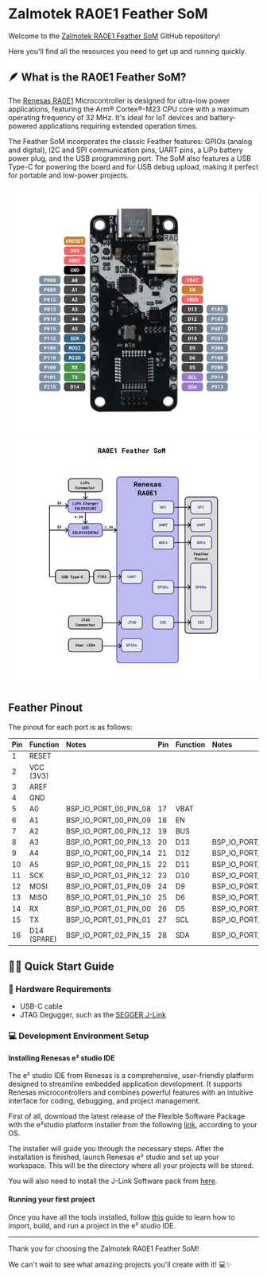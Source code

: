 # Zalmotek RA0E1 Feather SoM 

Welcome to the <a href="https://zalmotek.com/products/RA0E1-Feather-SoM/">Zalmotek RA0E1 Feather SoM</a> GitHub repository!

Here you'll find all the resources you need to get up and running quickly.

## 🪶 What is the RA0E1 Feather SoM?

The <a href="https://www.renesas.com/en/products/microcontrollers-microprocessors/ra-cortex-m-mcus/ra0e1-32mhz-arm-cortex-m23-entry-level-ultra-low-power-general-purpose-microcontroller">Renesas RA0E1</a> Microcontroller is designed for ultra-low power applications, featuring the Arm® Cortex®-M23 CPU core with a maximum operating frequency of 32 MHz. It's ideal for IoT devices and battery-powered applications requiring extended operation times.

The Feather SoM incorporates the classic Feather features: GPIOs (analog and digital), I2C and SPI communication pins, UART pins, a LiPo battery power plug, and the USB programming port. The SoM also features a USB Type-C for powering the board and for USB debug upload, making it perfect for portable and low-power projects.

<p align="center">
  <img src="images/Feather-RA0E1-pinout.png" height="500">
  <img src="images/Feather-RA0E1-BD.png" height="500">
</p>

## Feather Pinout

The pinout for each port is as follows:


| Pin | Function | Notes | Pin | Function | Notes |
| :-- | :-- | :-- | :-- | :-- | :-- |
| 1 | RESET |  |  |  |  |
| 2 | VCC (3V3) |  |  |  |  |
| 3 | AREF |  |  |  |  |
| 4 | GND |  |  |  |  |
| 5 | A0 | BSP_IO_PORT_00_PIN_08 | 17 | VBAT |  |
| 6 | A1 | BSP_IO_PORT_00_PIN_09 | 18 | EN |  |
| 7 | A2 | BSP_IO_PORT_00_PIN_12 | 19 | BUS |  |
| 8 | A3 | BSP_IO_PORT_00_PIN_13 | 20 | D13 | BSP_IO_PORT_01_PIN_02 |
| 9 | A4 | BSP_IO_PORT_00_PIN_14 | 21 | D12 | BSP_IO_PORT_01_PIN_03 |
| 10 | A5 | BSP_IO_PORT_00_PIN_15 | 22 | D11 | BSP_IO_PORT_04_PIN_07 |
| 11 | SCK | BSP_IO_PORT_01_PIN_12  | 23 | D10 | BSP_IO_PORT_02_PIN_01 |
| 12 | MOSI | BSP_IO_PORT_01_PIN_09 | 24 | D9 | BSP_IO_PORT_03_PIN_00 |
| 13 | MISO| BSP_IO_PORT_01_PIN_10 | 25 | D6 | BSP_IO_PORT_01_PIN_08 |
| 14 | RX | BSP_IO_PORT_01_PIN_00 | 26 | D5 | BSP_IO_PORT_02_PIN_00 |
| 15 | TX | BSP_IO_PORT_01_PIN_01 | 27 | SCL | BSP_IO_PORT_09_PIN_14 |
| 16 | D14 (SPARE) | BSP_IO_PORT_02_PIN_15 | 28 | SDA | BSP_IO_PORT_09_PIN_13 |

## 🐣🏁 Quick Start Guide

### 🔌 Hardware Requirements
- USB-C cable
- JTAG Degugger, such as the <a href="https://www.segger.com/products/debug-probes/j-link/">SEGGER J-Link</a>

### 💻 Development Environment Setup

#### Installing Renesas e² studio IDE

The e² studio IDE from Renesas is a comprehensive, user-friendly platform designed to streamline embedded application development. It supports Renesas microcontrollers and combines powerful features with an intuitive interface for coding, debugging, and project management.

First of all, download the latest release of the Flexible Software Package with the e²studio platform installer from the following <a href="https://www.renesas.com/us/en/software-tool/e2studio-information-ra-family">link</a>, according to your OS.

The installer will guide you through the necessary steps. After the installation is finished, launch Renesas e² studio and set up your workspace. This will be the directory where all your projects will be stored.

You will also need to install the J-Link Software pack from <a href="https://www.segger.com/products/debug-probes/j-link/technology/flash-download/">here</a>.

#### Running your first project

Once you have all the tools installed, follow <a href="https://github.com/Zalmotek/zalmotek-RA0E1-feather/tree/main/firmware/Blink/Ra0E1_Feather_Blink">this</a> guide to learn how to import, build, and run a project in the e² studio IDE. 

---
Thank you for choosing the Zalmotek RA0E1 Feather SoM! 

We can't wait to see what amazing projects you'll create with it! 💻✨
